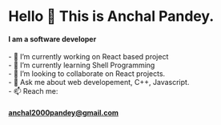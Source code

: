 ### <h1> Hello 👋 This is Anchal Pandey.</h1>
<h4>I am a software developer</h4>
<p>
- 🔭 I’m currently working on React based project <br>
- 🌱 I’m currently learning Shell Programming <br>
- 👯 I’m looking to collaborate on React projects. <br>
- 💬 Ask me about web developement, C++, Javascript.<br>
- 📫 Reach me:
  <h4><a href="mailto:anchal2000pandey@gmail.com">anchal2000pandey@gmail.com</a></h4>
<!--
**code1511/code1511** is a ✨ _special_ ✨ repository because its `README.md` (this file) appears on your GitHub profile.

Here are some ideas to get you started:

- 🔭 I’m currently working on React based project
- 🌱 I’m currently learning Shell Programming
- 👯 I’m looking to collaborate on React projects.
- 💬 Ask me about web developement, C++, Javascript.
- 📫 How to reach me:anchal2000pandey@gmail.com
-->
